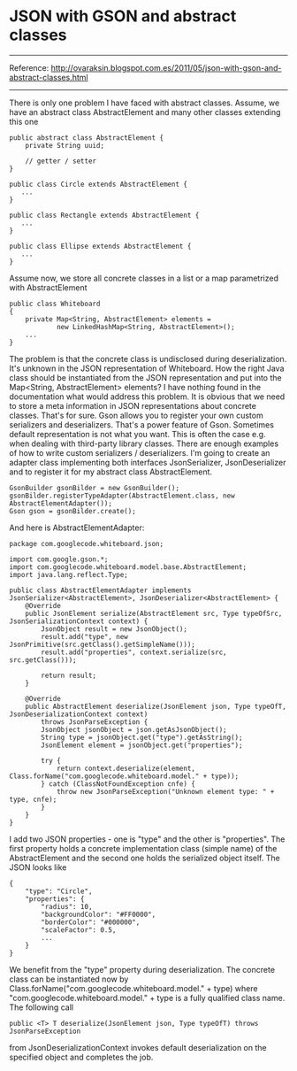 # JSON with GSON and abstract classes

---
Reference: http://ovaraksin.blogspot.com.es/2011/05/json-with-gson-and-abstract-classes.html

---

There is only one problem I have faced with abstract classes. Assume, we have an abstract class AbstractElement and many other classes extending this one

```
public abstract class AbstractElement {
    private String uuid;
 
    // getter / setter
}
 
public class Circle extends AbstractElement {
   ...
}
 
public class Rectangle extends AbstractElement {
   ...
}
 
public class Ellipse extends AbstractElement {
   ...
}
```
Assume now, we store all concrete classes in a list or a map parametrized with AbstractElement

```
public class Whiteboard
{
    private Map<String, AbstractElement> elements = 
            new LinkedHashMap<String, AbstractElement>();
    ...
}
```
The problem is that the concrete class is undisclosed during deserialization. It's unknown in the JSON representation of Whiteboard. How the right Java class should be instantiated from the JSON representation and put into the Map<String, AbstractElement> elements? I have nothing found in the documentation what would address this problem. It is obvious that we need to store a meta information in JSON representations about concrete classes. That's for sure. Gson allows you to register your own custom serializers and deserializers. That's a power feature of Gson. Sometimes default representation is not what you want. This is often the case e.g. when dealing with third-party library classes. There are enough examples of how to write custom serializers / deserializers. I'm going to create an adapter class implementing both interfaces JsonSerializer, JsonDeserializer and to register it for my abstract class AbstractElement.

```
GsonBuilder gsonBilder = new GsonBuilder();
gsonBilder.registerTypeAdapter(AbstractElement.class, new AbstractElementAdapter());
Gson gson = gsonBilder.create();
```
And here is AbstractElementAdapter:

```
package com.googlecode.whiteboard.json;
 
import com.google.gson.*;
import com.googlecode.whiteboard.model.base.AbstractElement;
import java.lang.reflect.Type;
 
public class AbstractElementAdapter implements JsonSerializer<AbstractElement>, JsonDeserializer<AbstractElement> {
    @Override
    public JsonElement serialize(AbstractElement src, Type typeOfSrc, JsonSerializationContext context) {
        JsonObject result = new JsonObject();
        result.add("type", new JsonPrimitive(src.getClass().getSimpleName()));
        result.add("properties", context.serialize(src, src.getClass()));
 
        return result;
    }
 
    @Override
    public AbstractElement deserialize(JsonElement json, Type typeOfT, JsonDeserializationContext context)
        throws JsonParseException {
        JsonObject jsonObject = json.getAsJsonObject();
        String type = jsonObject.get("type").getAsString();
        JsonElement element = jsonObject.get("properties");
 
        try {
            return context.deserialize(element, Class.forName("com.googlecode.whiteboard.model." + type));
        } catch (ClassNotFoundException cnfe) {
            throw new JsonParseException("Unknown element type: " + type, cnfe);
        }
    }
}
```
I add two JSON properties - one is "type" and the other is "properties". The first property holds a concrete implementation class (simple name) of the AbstractElement and the second one holds the serialized object itself. The JSON looks like

```
{
    "type": "Circle",
    "properties": {
        "radius": 10,
        "backgroundColor": "#FF0000",
        "borderColor": "#000000",
        "scaleFactor": 0.5,
        ...
    }
}
```
We benefit from the "type" property during deserialization. The concrete class can be instantiated now by Class.forName("com.googlecode.whiteboard.model." + type) where "com.googlecode.whiteboard.model." + type is a fully qualified class name. The following call

```
public <T> T deserialize(JsonElement json, Type typeOfT) throws JsonParseException
```
from JsonDeserializationContext invokes default deserialization on the specified object and completes the job.
